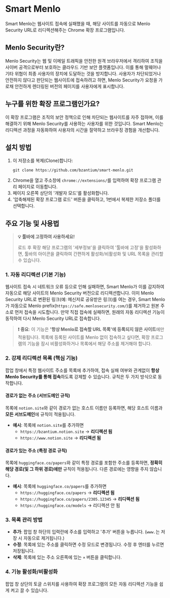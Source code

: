 # Smart Menlo

Smart Menlo는 웹사이트 접속에 실패했을 때, 해당 사이트를 자동으로 Menlo Security URL로 리디렉션해주는 Chrome 확장 프로그램입니다.

## Menlo Security란?

Menlo Security는 웹 및 이메일 트래픽을 안전한 원격 브라우저에서 격리하여 조직을 사이버 공격으로부터 보호하는 클라우드 기반 보안 플랫폼입니다. 이를 통해 멀웨어나 기타 위협이 최종 사용자의 장치에 도달하는 것을 방지합니다. 사용자가 차단되었거나 안전하지 않다고 판단되는 웹사이트에 접속하려고 하면, Menlo Security가 요청을 가로채 안전하게 렌더링된 버전의 페이지를 사용자에게 표시합니다.

## 누구를 위한 확장 프로그램인가요?

이 확장 프로그램은 조직의 보안 정책으로 인해 차단되는 웹사이트를 자주 접하며, 이를 해결하기 위해 Menlo Security를 사용하는 사용자를 위한 것입니다. Smart Menlo는 리디렉션 과정을 자동화하여 사용자의 시간을 절약하고 브라우징 경험을 개선합니다.

## 설치 방법

1.  이 저장소를 복제(Clone)합니다:
    ```
    git clone https://github.com/bzantium/smart-menlo.git
    ```
2.  Chrome을 열고 주소창에 `chrome://extensions/`를 입력하여 확장 프로그램 관리 페이지로 이동합니다.
3.  페이지 오른쪽 상단의 '개발자 모드'를 활성화합니다.
4.  '압축해제된 확장 프로그램 로드' 버튼을 클릭하고, 1번에서 복제한 저장소 폴더를 선택합니다.

## 주요 기능 및 사용법

> **💡 툴바에 고정하여 사용하세요\!**
>
> 로드 후 확장 해당 프로그램의 '세부정보'을 클릭하여 '툴바에 고정'을 활성화하면, 툴바의 아이콘을 클릭하여 간편하게 활성화/비활성화 및 URL 목록을 관리할 수 있습니다.

### 1\. 자동 리디렉션 (기본 기능)

웹사이트 접속 시 네트워크 오류 등으로 인해 실패하면, Smart Menlo가 이를 감지하여 자동으로 해당 사이트의 Menlo Security 버전으로 리디렉션합니다. 이미 Menlo Security URL로 변환된 링크(예: 메신저로 공유받은 링크)를 여는 경우, Smart Menlo가 자동으로 Menlo prefix(`https://safe.menlosecurity.com/`)를 제거하고 원본 주소로 먼저 접속을 시도합니다. 만약 직접 접속에 실패하면, 원래의 자동 리디렉션 기능이 동작하여 다시 Menlo Security URL로 접속합니다.

> **❗ 중요**: 이 기능은 **'항상 Menlo로 접속할 URL 목록'에 등록되지 않은 사이트**에만 적용됩니다. 목록에 등록된 사이트를 Menlo 없이 접속하고 싶다면, 확장 프로그램의 기능을 잠시 비활성화하거나 목록에서 해당 주소를 제거해야 합니다.

### 2\. 강제 리디렉션 목록 (핵심 기능)

팝업 창에서 특정 웹사이트 주소를 목록에 추가하여, 접속 실패 여부와 관계없이 **항상 Menlo Security를 통해 접속**하도록 강제할 수 있습니다. 규칙은 두 가지 방식으로 동작합니다.

#### 경로가 없는 주소 (서브도메인 규칙)

목록에 `notion.site`와 같이 경로가 없는 호스트 이름만 등록하면, 해당 호스트 이름과 **모든 서브도메인**에 규칙이 적용됩니다.

  * **예시**: 목록에 `notion.site`를 추가하면
      * `https://bzantium.notion.site` → **리디렉션 됨**
      * `https://www.notion.site` → **리디렉션 됨**

#### 경로가 있는 주소 (특정 경로 규칙)

목록에 `huggingface.co/papers`와 같이 특정 경로를 포함한 주소를 등록하면, **정확히 해당 경로(및 그 하위 경로)에만** 규칙이 적용됩니다. 다른 경로에는 영향을 주지 않습니다.

  * **예시**: 목록에 `huggingface.co/papers`를 추가하면
      * `https://huggingface.co/papers` → **리디렉션 됨**
      * `https://huggingface.co/papers/2305.12345` → **리디렉션 됨**
      * `https://huggingface.co/models` → 리디렉션 안 됨

### 3\. 목록 관리 방법

  * **추가**: 팝업 창 하단의 입력란에 주소를 입력하고 '추가' 버튼을 누릅니다. (`www.`는 저장 시 자동으로 제거됩니다.)
  * **수정**: 목록에 있는 주소를 클릭하면 수정 모드로 변경됩니다. 수정 후 엔터를 누르면 저장됩니다.
  * **삭제**: 목록에 있는 주소 오른쪽에 있는 `×` 버튼을 클릭합니다.

### 4\. 기능 활성화/비활성화

팝업 창 상단의 토글 스위치를 사용하여 확장 프로그램의 모든 자동 리디렉션 기능을 쉽게 켜고 끌 수 있습니다.